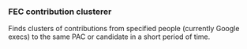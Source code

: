 ### FEC contribution clusterer

Finds clusters of contributions from specified people (currently Google execs) to the same PAC or candidate in a short period of time.